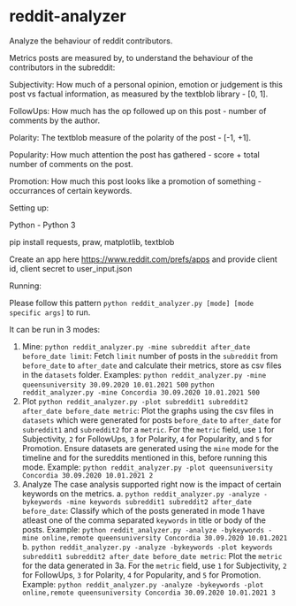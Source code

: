 # reddit-analyzer
Analyze the behaviour of reddit contributors.

Metrics posts are measured by, to understand the behaviour of the contributors in the subreddit:

Subjectivity: How much of a personal opinion, emotion or judgement is this post vs factual information, as measured by the textblob library - [0, 1].

FollowUps: How much has the op followed up on this post - number of comments by the author.

Polarity: The textblob measure of the polarity of the post - [-1, +1].

Popularity: How much attention the post has gathered - score + total number of comments on the post.

Promotion: How much this post looks like a promotion of something - occurrances of certain keywords.


Setting up:

Python - Python 3

pip install requests, praw, matplotlib, textblob

Create an app here https://www.reddit.com/prefs/apps and provide client id, client secret to user_input.json



Running:

Please follow this pattern `python reddit_analyzer.py [mode] [mode specific args]` to run.

It can be run in 3 modes:
1. Mine:
`python reddit_analyzer.py -mine subreddit after_date before_date limit`: Fetch `limit` number of posts in the `subreddit` from `before_date` to `after_date` and calculate their metrics, store as csv files in the `datasets` folder.
Examples: 
    `python reddit_analyzer.py -mine queensuniversity 30.09.2020 10.01.2021 500`
    `python reddit_analyzer.py -mine Concordia 30.09.2020 10.01.2021 500`
2. Plot
`python reddit_analyzer.py -plot subreddit1 subreddit2 after_date before_date metric`: Plot the graphs using the csv files in `datasets` which were generated for posts `before_date` to `after_date` for `subreddit1` and `subreddit2` for a `metric`.
For the `metric` field, use `1` for Subjectivity, `2` for FollowUps, `3` for Polarity, `4` for Popularity, and `5` for Promotion.
Ensure datasets are generated using the `mine` mode for the timeline and for the sureddits mentioned in this, before running this mode.
Example: `python reddit_analyzer.py -plot queensuniversity Concordia 30.09.2020 10.01.2021 2`
3. Analyze
The case analysis supported right now is the impact of certain keywords on the metrics.
a. `python reddit_analyzer.py -analyze -bykeywords -mine keywords subreddit1 subreddit2 after_date before_date`: Classify which of the posts generated in mode 1 have atleast one of the comma separated `keywords` in title or body of the posts.
Example: `python reddit_analyzer.py -analyze -bykeywords -mine online,remote queensuniversity Concordia 30.09.2020 10.01.2021`
b. `python reddit_analyzer.py -analyze -bykeywords -plot keywords subreddit1 subreddit2 after_date before_date metric`: Plot the `metric` for the data generated in 3a.
For the `metric` field, use `1` for Subjectivity, `2` for FollowUps, `3` for Polarity, `4` for Popularity, and `5` for Promotion.
Example: `python reddit_analyzer.py -analyze -bykeywords -plot online,remote queensuniversity Concordia 30.09.2020 10.01.2021 3`
